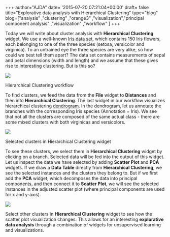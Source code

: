 +++
author="AJDA"
date= '2015-07-20 07:21:04+00:00'
draft= false
title="Explorative data analysis with Hierarchical Clustering"
type="blog"
blog=["analysis" ,"clustering" ,"orange3" ,"visualization","principal component analysis" ,"visualization" ,"workflow" ]
+++

Today we will write about cluster analysis with **Hierarchical Clustering** widget. We use a well-known [Iris data set](https://en.wikipedia.org/wiki/Iris_flower_data_set), which contains 150 Iris flowers, each belonging to one of the three species (setosa, versicolor and virginica). To an untrained eye the three species are very alike, so how could we best tell them apart? The data set contains measurements of sepal and petal dimensions (width and length) and we assume that these gives rise to interesting clustering. But is this so?

![](/images/2015/07/HierarchicalClustering5.jpg)

Hierarchical Clustering workflow



To find clusters, we feed the data from the **File** widget to **Distances** and then into **Hierarchical Clustering**. The last widget in our workflow visualizes hierarchical clustering [dendrogram](https://en.wikipedia.org/wiki/Hierarchical_clustering). In the dendrogram, let us annotate the branches with the corresponding Iris species (Annotation = Iris). We see that not all the clusters are composed of the same actual class - there are some mixed clusters with both virginicas and versicolors.

![](/images/2015/07/HierarchicalClustering1.png)

Selected clusters in Hierarchical Clustering widget



To see these clusters, we select them in **Hierarchical Clustering** widget by clicking on a branch. Selected data will be fed into the output of this widget. Let us inspect the data we have selected by adding **Scatter Plot** and **PCA** widgets. If we draw a **Data Table** directly from **Hierarchical Clustering**, we see the selected instances and the clusters they belong to. But if we first add the **PCA** widget, which decomposes the data into principal components, and then connect it to **Scatter Plot**, we will see the selected instances in the adjusted scatter plot (where principal components are used for x and y-axis).

![](/images/2015/07/HierarchicalClustering-Example2.png)



Select other clusters in **Hierarchical Clustering** widget to see how the scatter plot visualization changes. This allows for an interesting **explorative data analysis** through a combination of widgets for unsupervised learning and visualizations.


